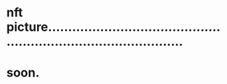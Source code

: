 # nft picture.......................................................................................
# soon.
